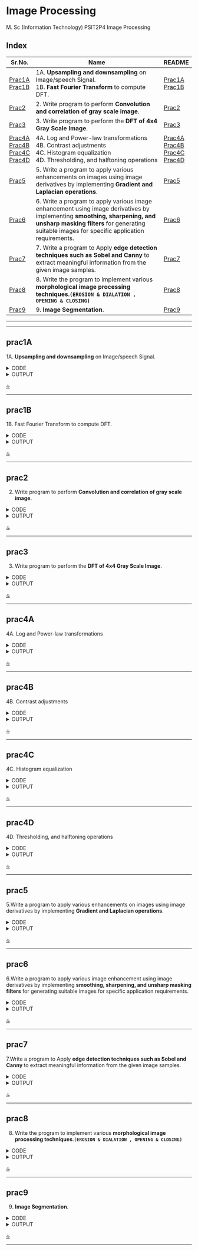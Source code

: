 # Image Processing

M. Sc (Information Technology)
PSIT2P4 Image Processing

## Index

| Sr.No. | Name | README |
|---	|---	|---	|
| [Prac1A](/MscIT/Semester%202/ImageProcessing/Practical%201/)  <br> [Prac1B](/MscIT/Semester%202/ImageProcessing/Practical%201/) | 1A. **Upsampling and downsampling** on Image/speech Signal. <br> 1B. **Fast Fourier Transform** to compute DFT. 	| [Prac1A](#prac1A) <br> [Prac1B](#prac1B) |
| [Prac2](/MscIT/Semester%202/ImageProcessing/Practical%202/) 	| 2. Write program to perform **Convolution and correlation of gray scale image**. 	| [Prac2](#prac2) 	|
|  [Prac3](/MscIT/Semester%202/ImageProcessing/Practical%203/)	|  3. Write program to perform the **DFT of 4x4 Gray Scale Image**. 	| [Prac3](#prac3) 	|
| [Prac4A](/MscIT/Semester%202/ImageProcessing/Practical%201/)  <br> [Prac4B](/MscIT/Semester%202/ImageProcessing/Practical%201/) <br> [Prac4C](/MscIT/Semester%202/ImageProcessing/Practical%201/) <br> [Prac4D](/MscIT/Semester%202/ImageProcessing/Practical%201/)	| 4A. Log and Power-law transformations <br> 4B. Contrast adjustments <br> 4C. Histogram equalization <br> 4D. Thresholding, and halftoning operations 	|  [Prac4A](#prac4A) <br> [Prac4B](#prac4B)	<br> [Prac4C](#prac4C) <br> [Prac4D](#prac4D) |
|  [Prac5](/MscIT/Semester%202/ImageProcessing/Practical%205/)	| 5. Write a program to apply various enhancements on images using image derivatives by implementing **Gradient and Laplacian operations**. 	|  [Prac5](#prac5)	|
| [Prac6](/MscIT/Semester%202/ImageProcessing/Practical%206/) 	| 6. Write a program to apply various image enhancement using image derivatives by implementing **smoothing, sharpening, and unsharp masking filters** for generating suitable images for specific application requirements. 	| [Prac6](#prac6) 	|
| [Prac7](/MscIT/Semester%202/ImageProcessing/Practical%207/) 	| 7. Write a program to Apply **edge detection techniques such as Sobel and Canny** to extract meaningful information from the given image samples. 	|  [Prac7](#prac7)	|
|  [Prac8](/MscIT/Semester%202/ImageProcessing/Practical%208/)	| 8. Write the program to implement various **morphological image processing techniques**.**`(EROSION & DIALATION , OPENING & CLOSING)`** 	| [Prac8](#prac8) 	|
|  [Prac9](/MscIT/Semester%202/ImageProcessing/Practical%209/)	| 9. **Image Segmentation**. 	| [Prac9](#prac9) 	|


******************
---------------------

## prac1A

1A. **Upsampling and downsampling** on Image/speech Signal.


<details>
<summary>CODE</summary>


```python
# Downsampling

import os 
os.sys.path 
import cv2 
import matplotlib.pyplot as plt 
import numpy as np 

img1 = cv2.imread('F:/GitHub/Practical_BscIT_MscIT_Ninad/MscIT/Semester 2/ImageProcessing/Dataset/nativeplace.jpg', 0) 
[m, n] = img1.shape 
print('Original Image Shape:', m, n) 
print('Original Image:') 
plt.imshow(img1, cmap="gray") 
f = 4
img2 = np.zeros((m//f, n//f), dtype=int)
for i in range(0, m, f): 
 for j in range(0, n, f): 
  try: 
   img2[i//f][j//f] = img1[i][j] 
  except IndexError: 
   pass 	

[a, b] = img2.shape 
print('Down Sampled Image Shape:', a, b) 
print("-----------------------")
print('Down Sampled Image:') 
plt.imshow(img2, cmap="gray")


```

```python

# Upsampling
img3 = np.zeros((m, n), dtype=int)

for i in range(0, m-1, f): 
    for j in range(0, n-1, f): 
        try:
            img3[i, j] = img2[i//f][j//f]
        except IndexError: 
            pass	

for i in range(1, m-(f-1), f): 
    for j in range(0, n-(f-1)): 
        img3[i:i+(f-1), j] = img3[i-1, j] 

for i in range(0, m-1): 
    for j in range(1, n-1, f): 
        img3[i, j:j+(f-1)] = img3[i, j-1] 

[c, d] = img3.shape 

print('Original Image Shape:', m, n)
print("-----------------------") 
print('Down Sampled Image Shape:', a, b) 
print("-----------------------") 
print('UP Sampled Image Shape:', c, d) 
print("-----------------------") 

print('Up Sampled Image:') 
plt.imshow(img3, cmap="gray")


```

</details>



<details>
<summary>OUTPUT</summary>

<img src="https://github.com/NinadKarlekar/TestRepoNK/assets/88243315/e091006b-da31-4b50-a876-47b35522faf3" width="600px"  alt ="DIP_prac1A_1">

<img src="" width="600px"  alt ="DIP_prac1A_2">

<img src="" width="600px"  alt ="DIP_prac1A_3">


</details>


[🔝](#index)

**************

## prac1B

1B. Fast Fourier Transform to compute DFT.


<details>
<summary>CODE</summary>


```python
import os 
os.sys.path 
import cv2 
import matplotlib.pyplot as plt 
import numpy as np 

# scipy.stats.signaltonoise() was deprecated in scipy 0.16.0 and removed in 1.0.0. 
import numpy as np
def signaltonoise(a, axis=0, ddof=0):
    a = np.asanyarray(a)
    m = a.mean(axis)
    sd = a.std(axis=axis, ddof=ddof)
    return np.where(sd == 0, 0, m/sd)
import numpy as np
import matplotlib.pyplot as plt
from PIL import Image

im = np.array(Image.open('F:/GitHub/Practical_BscIT_MscIT_Ninad/MscIT/Semester 2/ImageProcessing/Dataset/elephant.jpg').convert('L'))
freq = np.fft.fft2(im)
im1 = np.fft.ifft2(freq).real
snr = signaltonoise(im1, axis=None)

print('SNR for the image obtained after reconstruction = ' + str(snr))
assert(np.allclose(im, im1))

plt.figure(figsize=(20, 10))
plt.subplot(121), plt.imshow(im, cmap='gray'), plt.axis('off')
plt.title('Original Image', size=20)
plt.subplot(122), plt.imshow(im1, cmap='gray'), plt.axis('off')
plt.title('Image Obtained after Reconstruction', size=20)
plt.show()

```



</details>



<details>
<summary>OUTPUT</summary>

<img src="" width="600px"  alt ="DIP_prac1B_1">




</details>


[🔝](#index)

**************

## prac2

2. Write program to perform **Convolution and correlation of gray scale image**.


<details>
<summary>CODE</summary>


```python
# Import libraries
import cv2
import numpy as np
import matplotlib.pyplot as plt

image = cv2.imread('F:/GitHub/Practical_BscIT_MscIT_Ninad/MscIT/Semester 2/ImageProcessing/Dataset/nativeplace.jpg')
image = cv2.cvtColor(image, cv2.COLOR_BGR2RGB)
fig, ax = plt.subplots(1, figsize=(12,8))
plt.imshow(image)

abc=np.ones((3,3))
kernel = np.ones((3, 3), np.float32) / 9
img = cv2.filter2D(image, -1, kernel)
fig, ax = plt.subplots(1,2,figsize=(10,6))
ax[0].imshow(image)
ax[1].imshow(img)

#Sharpning
kernel = np.array([[0, -1, 0],
                   [-1, 5, -1],
                   [0, -1, 0]])
img = cv2.filter2D(image, -1, kernel)
fig, ax = plt.subplots(1,2,figsize=(10,6))
ax[0].imshow(image)
ax[1].imshow(img)
```


</details>



<details>
<summary>OUTPUT</summary>

<img src="" width="600px"  alt ="DIP_prac2_1">

<img src="" width="600px"  alt ="DIP_prac2_2">

<img src="" width="600px"  alt ="DIP_prac2_3">


</details>


[🔝](#index)

**************

## prac3

3. Write program to perform the **DFT of 4x4 Gray Scale Image**. 


<details>
<summary>CODE</summary>


```python
#importing packages 
import numpy as np
import cv2
from matplotlib import pyplot as plt

#getting the input image and convert to grayscale 
img = cv2.imread('F:/GitHub/Practical_BscIT_MscIT_Ninad/MscIT/Semester 2/ImageProcessing/Dataset/Dog.jpg', 0)

# Transform the image to improve the speed in the Fourier transform calculation
rows, cols = img.shape
optimalRows = cv2.getOptimalDFTSize(rows)
optimalCols = cv2.getOptimalDFTSize(cols)
optimalImg = np.zeros((optimalRows, optimalCols))
optimalImg[:rows, :cols] = img

# Calculate the discrete Fourier transform
dft = cv2.dft(np.float32(optimalImg), flags=cv2.DFT_COMPLEX_OUTPUT)
dft_shift = np.fft.fftshift(dft)

# output of CV2.dft() function will be 3-D numpy array, for 2-D Output, 2D DFT as two-part complex and real part.
f_complex = dft_shift[:, :, 0] + 1j * dft_shift[:, :, 1]
f_abs = np.abs(f_complex) + 1 # lie between 1 and 1e6
f_bounded = 20 * np.log(f_abs)
f_img = 255 * f_bounded / np.max(f_bounded)
f_img = f_img.astype(np.uint8)


# Reconstruct the image using the inverse Fourier transform
i_shift = np.fft.ifftshift(dft_shift)
result = cv2.idft(i_shift)
result = cv2.magnitude(result[:, :, 0], result[:, :, 1])

# #Displaying input image, grayscale image, DFT of the Input Image 
images = [optimalImg, f_img, result]
imageTitles = ['Input image', ' DFT ', 'Reconstructed image']

for i in range(len(images)):
    plt.subplot(1, 3, i + 1)
    plt.imshow(images[i], cmap='gray')
    plt.title(imageTitles[i])
    plt.xticks([])
    plt.yticks([])
plt.show()
# for hold the Display until key press 
cv2.waitKey()
cv2.destroyAllWindows()
```



</details>



<details>
<summary>OUTPUT</summary>

<img src="" width="600px"  alt ="DIP_prac3_1">



</details>


[🔝](#index)

**************

## prac4A

4A. Log and Power-law transformations 


<details>
<summary>CODE</summary>


```python
import cv2
import numpy as np
import matplotlib.pyplot as plt

# Open the image.
img = cv2.imread('F:/GitHub/Practical_BscIT_MscIT_Ninad/MscIT/Semester 2/ImageProcessing/Dataset/sample.jpg')

# Apply log transform.
c = 255/(np.log(1 + np.max(img)))
log_transformed = c * np.log(1 + img)

# Specify the data type.
log_transformed = np.array(log_transformed, dtype = np.uint8)

# Save the output.
cv2.imwrite('F:/GitHub/Practical_BscIT_MscIT_Ninad/MscIT/Semester 2/ImageProcessing/Dataset/log_transformed.jpg', log_transformed)

plt.imshow(img)
plt.show()
plt.imshow(log_transformed)
plt.show()

```

```python

import cv2
import numpy as np
  
# Open the image.
img = cv2.imread('F:/GitHub/Practical_BscIT_MscIT_Ninad/MscIT/Semester 2/ImageProcessing/Dataset/sample.jpg')
plt.imshow(img)
plt.show()
# Trying 4 gamma values.
for gamma in [0.1, 0.5, 1.2, 2.2,5]:
      
    # Apply gamma correction.
    gamma_corrected = np.array(255*(img / 255) ** gamma, dtype = 'uint8')
  
    # Save edited images.
    cv2.imwrite('F:/GitHub/Practical_BscIT_MscIT_Ninad/MscIT/Semester 2/ImageProcessing/Dataset/gamma_transformed'+str(gamma)+'.jpg', gamma_corrected)

    plt.imshow(gamma_corrected)
    plt.show()
```

</details>



<details>
<summary>OUTPUT</summary>

<img src="" width="300px"  alt ="DIP_prac4A_1">

<img src="" width="300px"  alt ="DIP_prac4A_2">

<img src="" width="300px"  alt ="DIP_prac4A_3">

<img src="" width="300px"  alt ="DIP_prac4A_4">

<img src="" width="300px"  alt ="DIP_prac4A_5">

<img src="" width="300px"  alt ="DIP_prac4A_6">

<img src="" width="300px"  alt ="DIP_prac4A_7">

<img src="" width="300px"  alt ="DIP_prac4A_8">


</details>


[🔝](#index)

**************

## prac4B

4B. Contrast adjustments


<details>
<summary>CODE</summary>


```python
import numpy as np
from skimage.io import imread
from skimage.color import rgb2gray
from skimage import data, img_as_float, img_as_ubyte, exposure, io, color
from PIL import Image, ImageEnhance, ImageFilter
from scipy import ndimage, misc 
import matplotlib.pyplot as pylab 
import cv2

def plot_image(image, title=""):
  pylab.title(title, size=10) 
  pylab.imshow(image) 
  pylab.axis('off')

def plot_hist(r,g,b,title=""):
   r,g,b=img_as_ubyte(r),img_as_ubyte(g),img_as_ubyte(b) 
   pylab.hist(np.array(r).ravel(),bins=256, range=(0,256),color='r',alpha=0.3) 
   pylab.hist(np.array(g).ravel(),bins=256, range=(0,256),color='g',alpha=0.3)
   pylab.hist(np.array(b).ravel(),bins=256, range=(0,256),color='b',alpha=0.3)
   pylab.xlabel('Pixel Values', size=20) 
   pylab.ylabel('Frequency',size=20)
   pylab.title(title,size=10)

im=Image.open('F:/GitHub/Practical_BscIT_MscIT_Ninad/MscIT/Semester 2/ImageProcessing/Dataset/Dog.jpg') 
im_r,im_g,im_b=im.split() 
pylab.style.use('ggplot')
pylab.figure(figsize=(15,5))
pylab.subplot(121) 
plot_image(im)
pylab.subplot(122)
plot_hist(im_r,im_g,im_b)
pylab.show()
def contrast(c):
  return 0 if c<50 else (255 if c>150 else int((255*c-22950)/48))


imc=im.point(contrast) 
im_rc,im_gc,im_bc=imc.split() 
pylab.style.use('ggplot')
pylab.figure(figsize=(15,5))
pylab.subplot(121)
plot_image(imc) 
pylab.subplot(122) 
plot_hist(im_rc,im_gc,im_bc)
pylab.yscale('log')
pylab.show()
```



</details>



<details>
<summary>OUTPUT</summary>

<img src="" width="600px"  alt ="DIP_prac4B_1">

<img src="" width="600px"  alt ="DIP_prac4B_2">


</details>


[🔝](#index)

**************

## prac4C

4C. Histogram equalization


<details>
<summary>CODE</summary>


```python
#Histogram equalization
import cv2
from matplotlib import pyplot as plt
img = cv2.imread('F:/GitHub/Practical_BscIT_MscIT_Ninad/MscIT/Semester 2/ImageProcessing/Dataset/Dog.jpg',0)

hist = cv2.calcHist([img],[0],None,[256],[0,256])
eq = cv2.equalizeHist(img)
cdf = hist.cumsum()
cdfnmhist = cdf * hist.max()/ cdf.max()
histeq = cv2.calcHist([eq],[0],None,[256],[0,256])
cdfeq = histeq.cumsum()
cdfnmhisteq = cdfeq * histeq.max()/ cdf.max()
plt.subplot(221), plt.imshow(img,'gray')
plt.subplot(222), plt.plot(hist), plt.plot(cdfnmhist)
plt.subplot(223), plt.imshow(eq,'gray')
plt.subplot(224), plt.plot(histeq), plt.plot(cdfnmhisteq)
plt.xlim([0,256])

```



</details>



<details>
<summary>OUTPUT</summary>

<img src="" width="600px"  alt ="DIP_prac4C_1">




</details>


[🔝](#index)

**************

## prac4D

4D. Thresholding, and halftoning operations 


<details>
<summary>CODE</summary>


```python
#4D. Thresholding, and halftoning operations 
import cv2 as cv
import numpy as np
from matplotlib import pyplot as plt
img = cv.imread('F:/GitHub/Practical_BscIT_MscIT_Ninad/MscIT/Semester 2/ImageProcessing/Dataset/sunflower.jpg',0)
ret,thresh1 = cv.threshold(img,127,255,cv.THRESH_BINARY)
ret,thresh2 = cv.threshold(img,127,255,cv.THRESH_BINARY_INV)
ret,thresh3 = cv.threshold(img,127,255,cv.THRESH_TRUNC)
ret,thresh4 = cv.threshold(img,127,255,cv.THRESH_TOZERO)
ret,thresh5 = cv.threshold(img,127,255,cv.THRESH_TOZERO_INV)
titles = ['Original Image','BINARY','BINARY_INV','TRUNC','TOZERO','TOZERO_INV']
images = [img, thresh1, thresh2, thresh3, thresh4, thresh5]
for i in range(6):
    plt.subplot(2,3,i+1),plt.imshow(images[i],'gray',vmin=0,vmax=255)
    plt.title(titles[i])
    plt.xticks([]),plt.yticks([])
plt.show()
```

```python

```

</details>



<details>
<summary>OUTPUT</summary>

<img src="" width="600px"  alt ="DIP_prac1A_1">

<img src="" width="600px"  alt ="DIP_prac1A_2">


</details>


[🔝](#index)

**************

## prac5

5.Write a program to apply various enhancements on images using image derivatives by implementing **Gradient and Laplacian operations**. 


<details>
<summary>CODE</summary>


```python
import numpy as np
from scipy import signal, misc, ndimage
from skimage import filters, feature, img_as_float 
from skimage.io import imread
from skimage.color import rgb2gray 
from PIL import Image, ImageFilter 
import matplotlib.pylab as pylab
from skimage.transform import rescale

def plot_image(image, title=""):
 pylab.title(title, size=20),
 pylab.imshow(image) 
 pylab.axis('off')
def plot_hist(r,g,b,title=""):
   r,g,b=img_as_ubyte(r),img_as_ubyte(g),img_as_ubyte(b) 
   pylab.hist(np.array(r).ravel(),bins=256, range=(0,256),color='r',alpha=0.3) 
   pylab.hist(np.array(g).ravel(),bins=256, range=(0,256),color='g',alpha=0.3)
   pylab.hist(np.array(b).ravel(),bins=256, range=(0,256),color='b',alpha=0.3)
   pylab.xlabel('Pixel Values', size=20) 
   pylab.ylabel('Frequency',size=20)
   pylab.title(title,size=10)
ker_x=[[-1,1]]
ker_y=[[-1],[1]] 
im=rgb2gray(imread('F:/GitHub/Practical_BscIT_MscIT_Ninad/MscIT/Semester 2/ImageProcessing/Dataset/sunflower.jpg')) 
im_x=signal.convolve2d(im,ker_x,mode='same') 
im_y=signal.convolve2d(im,ker_y,mode='same')
im_mag=np.sqrt(im_x**2+im_y**2) 
im_dir=np.arctan(im_y/im_x)
pylab.gray() 
pylab.figure(figsize=(30,20))
pylab.subplot(231)
plot_image(im,'Original') 
pylab.subplot(232) 
plot_image(im_x,'Gradian_x') 
pylab.subplot(233) 
plot_image(im_y,'Grad+y') 
pylab.subplot(234)
plot_image(im_mag,'||grad||') 
pylab.subplot(235) 
plot_image(im_dir, r'$\theta$') 
pylab.subplot(236)
pylab.plot(range(im.shape[1]), im[0,:], 'b-', label=r'$f(x,y)|_{x=0}$', linewidth=5)
pylab.plot(range(im.shape[1]), im_x[0,:], 'r-', label=r'$grad_x (f(x,y))|_{x=0}$') 
pylab.title(r'$grad_x (f(x,y))|_{x=0}$',size=30)
pylab.legend(prop={'size':20}) 
pylab.show()
```

```python
#LAPLACIAN
ker_laplacian=[[0,-1,0],
[-1,4,-1],
[0,-1,0]]
im=rgb2gray(imread('F:/GitHub/Practical_BscIT_MscIT_Ninad/MscIT/Semester 2/ImageProcessing/Dataset/sunflower.jpg')) 
im1=np.clip(signal.convolve2d(im, ker_laplacian, mode='same'),0,1) 
pylab.gray()
pylab.figure(figsize=(20,10)) 
pylab.subplot(121)
plot_image(im, 'Original')
pylab.subplot(122)
plot_image(im1,'laplacian Convolved') 
pylab.show()

```

</details>



<details>
<summary>OUTPUT</summary>

<img src="" width="600px"  alt ="DIP_prac5_1">

<img src="" width="600px"  alt ="DIP_prac5_2">


</details>


[🔝](#index)

**************

## prac6

6.Write a program to apply various image enhancement using image derivatives by implementing **smoothing, sharpening, and unsharp masking filters** for generating suitable images for specific application requirements. 


<details>
<summary>CODE</summary>


```python
import numpy as np
from scipy import signal, misc, ndimage
from skimage import filters, feature, img_as_float 
from skimage.io import imread
from skimage.color import rgb2gray 
from PIL import Image, ImageFilter 
import matplotlib.pylab as pylab
from skimage.transform import rescale

def plot_hist(r,g,b,title=""):
   r,g,b=img_as_ubyte(r),img_as_ubyte(g),img_as_ubyte(b) 
   pylab.hist(np.array(r).ravel(),bins=256, range=(0,256),color='r',alpha=0.3) 
   pylab.hist(np.array(g).ravel(),bins=256, range=(0,256),color='g',alpha=0.3)
   pylab.hist(np.array(b).ravel(),bins=256, range=(0,256),color='b',alpha=0.3)
   pylab.xlabel('Pixel Values', size=20) 
   pylab.ylabel('Frequency',size=20)
   pylab.title(title,size=10)

def plot_image(image, title=""):
  pylab.title(title, size=10)
  pylab.imshow(image) 
  pylab.axis('off')

# sharpening of images
from skimage.filters import laplace 
im=rgb2gray(imread('F:/GitHub/Practical_BscIT_MscIT_Ninad/MscIT/Semester 2/ImageProcessing/Dataset/sunflower.jpg')) 
im1=np.clip(laplace(im)+im,0,1) 
pylab.figure(figsize=(10,15))
pylab.subplot(121), plot_image(im, 'Original Image') 
pylab.subplot(122), plot_image(im1,'Sharpened Image') 
pylab.tight_layout()
pylab.show()

```


</details>



<details>
<summary>OUTPUT</summary>

<img src="" width="600px"  alt ="DIP_prac6_1">


</details>


[🔝](#index)

**************

## prac7

7.Write a program to Apply **edge detection techniques such as Sobel and Canny** to extract meaningful information from the given image samples. 


<details>
<summary>CODE</summary>


```python
import numpy as np
from scipy import signal, misc, ndimage
from skimage import filters, feature, img_as_float 
from skimage.io import imread
from skimage.color import rgb2gray 
from PIL import Image, ImageFilter 
import matplotlib.pylab as pylab
from skimage.transform import rescale

def plot_image(image, title=""):
  pylab.title(title, size=10)
  pylab.imshow(image) 
  pylab.axis('off')

def plot_hist(r,g,b,title=""):
   r,g,b=img_as_ubyte(r),img_as_ubyte(g),img_as_ubyte(b) 
   pylab.hist(np.array(r).ravel(),bins=256, range=(0,256),color='r',alpha=0.3) 
   pylab.hist(np.array(g).ravel(),bins=256, range=(0,256),color='g',alpha=0.3)
   pylab.hist(np.array(b).ravel(),bins=256, range=(0,256),color='b',alpha=0.3)
   pylab.xlabel('Pixel Values', size=20) 
   pylab.ylabel('Frequency',size=20)
   pylab.title(title,size=10)


# Edge Detectors with scikit-image-Prewitt, roberts, sobel, scharr, laplace 
im=Image.open('F:/GitHub/Practical_BscIT_MscIT_Ninad/MscIT/Semester 2/ImageProcessing/Dataset/sunflower.jpg').convert('L')
im = img_as_float(im)  # convert to floating point dtype
pylab.gray() 
pylab.figure(figsize=(15,15))
pylab.subplot(3,2,1), plot_image(im,'Original Image') 
edges=filters.roberts(im)
pylab.subplot(3,2,2), plot_image(edges,'Roberts')

edges=filters.scharr(im)
pylab.subplot(3,2,3), plot_image(edges,'Scharr')

edges=filters.sobel(im)
pylab.subplot(3,2,4), plot_image(edges,'Sobel')

edges=filters.prewitt(im)
pylab.subplot(3,2,5), plot_image(edges,'Prewitt')

edges=np.clip(filters.laplace(im), 0,1) 
pylab.subplot(3,2,6), plot_image(edges,'Laplace') 
pylab.subplots_adjust(wspace=0.1,hspace=0.1) 
pylab.show()

```

```python
#SOBEL
im = Image.open('F:/GitHub/Practical_BscIT_MscIT_Ninad/MscIT/Semester 2/ImageProcessing/Dataset/sunflower.jpg').convert('L') 
im_array = np.array(im)
pylab.gray()
pylab.figure(figsize=(15,15)) 
pylab.subplot(2,2,1), plot_image(im,'Original')
pylab.subplot(2,2,2) 
edges_x=filters.sobel_h(im_array) 
plot_image(np.clip(edges_x,0,1),'sobel_x')

pylab.subplot(2,2,3) 
edges_y=filters.sobel_v(im_array) 
plot_image(np.clip(edges_y,0,1),'Sobel_y')

pylab.subplot(2,2,4) 
edges=filters.sobel(im_array) 
plot_image(np.clip(edges,0,1),'Sobel')

pylab.subplots_adjust(wspace=0.1,hspace=0.1)
pylab.show()

```

```python
#CANNY
import matplotlib.pyplot as plt 
from scipy import ndimage as ndi
from skimage.util import random_noise 
from skimage import feature

# Generate noisy image of a square
image = np.zeros((128, 128), dtype=float) 
image[32:-32, 32:-32] = 1

image = ndi.rotate(image, 15, mode='constant') 
image = ndi.gaussian_filter(image, 4)
image = random_noise(image, mode='speckle', mean=0.05)

# Compute the Canny filter for two values of sigma 
edges1 = feature.canny(image)
edges2 = feature.canny(image, sigma=3)

# display results
fig, ax = plt.subplots(nrows=1, ncols=3, figsize=(8, 3))

ax[0].imshow(image, cmap='gray') 
ax[0].set_title('noisy image', fontsize=10)

ax[1].imshow(edges1, cmap='gray') 
ax[1].set_title(r'Canny filter, $\sigma=1$', fontsize=10)

ax[2].imshow(edges2, cmap='gray') 
ax[2].set_title(r'Canny filter, $\sigma=3$', fontsize=10)

for a in ax: 
    a.axis('off')
fig.tight_layout() 
plt.show()

```

</details>



<details>
<summary>OUTPUT</summary>

<img src="" width="600px"  alt ="DIP_prac7_1">

<img src="" width="600px"  alt ="DIP_prac7_2">

<img src="" width="600px"  alt ="DIP_prac7_3">


</details>


[🔝](#index)

**************

## prac8

8. Write the program to implement various **morphological image processing techniques**.**`(EROSION & DIALATION , OPENING & CLOSING)`**


<details>
<summary>CODE</summary>


```python
import cv2
import numpy as np
from matplotlib import pyplot as plt 

# For colab
# from google.colab.patches import cv2_imshow 

%matplotlib inline

from matplotlib import pyplot as plt
img = cv2.imread('F:/GitHub/Practical_BscIT_MscIT_Ninad/MscIT/Semester 2/ImageProcessing/Dataset/411525.jpg', 0) 
ret, bw_img = cv2.threshold(img, 127, 255, cv2.THRESH_BINARY)
  
# converting to its binary form
bw = cv2.threshold(img, 127, 255, cv2.THRESH_BINARY)
 
kernel = np.ones((5, 5), np.uint8)
img_erosion = cv2.erode(img, kernel,iterations=1)
img_dilation = cv2.dilate(img, kernel,iterations=1)
  
plt.figure(figsize=(5,5))
plt.imshow(img,cmap="gray")
plt.axis('off')
plt.title("ORIGINAL IMAGE")
plt.show()

plt.figure(figsize=(5,5))
plt.imshow(img_erosion,)
plt.axis('off')
plt.title("EROSION")
plt.show()

plt.figure(figsize=(5,5))
plt.imshow(img_dilation,cmap="gray")
plt.axis('off')
plt.title("DILATION")
plt.show()
cv2.waitKey(0)

```

```python
#Image opening and closing

from skimage.morphology import binary_opening, binary_closing, binary_erosion, binary_dilation, disk 
from skimage.color import rgb2gray 
from skimage.io import imread
from PIL import Image, ImageFilter 
import matplotlib.pylab as pylab
from skimage.transform import rescale
import numpy as np
from scipy import signal, misc, ndimage
from skimage import filters, feature, img_as_float

def plot_image(image, title=""):
  pylab.title(title, size=10)
  pylab.imshow(image) 
  pylab.axis('off')


im = rgb2gray(imread('F:/GitHub/Practical_BscIT_MscIT_Ninad/MscIT/Semester 2/ImageProcessing/Dataset/circles1.jpg'))
im[im <= 0.5] = 0
im[im > 0.5] = 1 
pylab.gray() 
pylab.figure(figsize=(20,10))
pylab.subplot(1,3,1), plot_image(im, 'original') 
im1 = binary_opening(im, disk(6))
pylab.subplot(1,3,2), plot_image(im1, 'opening with disk size ' + str(10))
im1 = binary_closing(im, disk(6))
pylab.subplot(1,3,3), plot_image(im1, 'closing with disk size ' + str(6)) 
pylab.show()

```

</details>



<details>
<summary>OUTPUT</summary>

<img src="" width="600px"  alt ="DIP_prac8_1">

<img src="" width="600px"  alt ="DIP_prac8_2">

<img src="" width="600px"  alt ="DIP_prac8_3">

<img src="" width="600px"  alt ="DIP_prac8_4">


</details>


[🔝](#index)

**************

## prac9

9. **Image Segmentation**.

<details>
<summary>CODE</summary>


```python
#Loading original image
import numpy as np
import cv2
from matplotlib import pyplot as plt
img = cv2.imread('F:/GitHub/Practical_BscIT_MscIT_Ninad/MscIT/Semester 2/ImageProcessing/Dataset/Original_img_segmentation.png')
img=cv2.cvtColor(img,cv2.COLOR_BGR2RGB)
plt.figure(figsize=(8,8))
plt.imshow(img,cmap="gray")
plt.axis('off')
plt.title("Original Image")
plt.show()

#Converting to gray scale
gray = cv2.cvtColor(img, cv2.COLOR_BGR2GRAY)
plt.figure(figsize=(8,8))
plt.imshow(gray,cmap="gray")
plt.axis('off')
plt.title("GrayScale Image")
plt.show()

#Converting to binary inverted image
ret, thresh = cv2.threshold(gray, 0, 255,cv2.THRESH_BINARY_INV +cv2.THRESH_OTSU)
plt.figure(figsize=(8,8))
plt.imshow(thresh,cmap="gray")
plt.axis('off')
plt.title("Threshold Image")
plt.show()

#Segmenting the images
kernel = np.ones((3, 3), np.uint8)
closing = cv2.morphologyEx(thresh, cv2.MORPH_CLOSE,kernel, iterations = 15)
bg = cv2.dilate(closing, kernel, iterations = 1)
dist_transform = cv2.distanceTransform(closing, cv2.DIST_L2, 0)
ret, fg = cv2.threshold(dist_transform, 0.02*dist_transform.max(), 255, 0)
#cv2.imshow('image', fg)
plt.figure(figsize=(8,8))
plt.imshow(fg,cmap="gray")
plt.axis('off')
plt.title("Segmented Image")
plt.show()


#Final code
plt.figure(figsize=(10,10))

plt.subplot(2,2,1)
plt.axis('off')
plt.title("Original Image")
plt.imshow(img,cmap="gray")

plt.subplot(2,2,2)
plt.imshow(gray,cmap="gray")
plt.axis('off')
plt.title("GrayScale Image")

plt.subplot(2,2,3)
plt.imshow(thresh,cmap="gray")
plt.axis('off')
plt.title("Threshold Image")

plt.subplot(2,2,4)
plt.imshow(fg,cmap="gray")
plt.axis('off')
plt.title("Segmented Image")

plt.show()

```



</details>



<details>
<summary>OUTPUT</summary>

<img src="" width="600px"  alt ="DIP_prac1A_1">

<img src="" width="600px"  alt ="DIP_prac1A_2">

<img src="" width="600px"  alt ="DIP_prac1A_3">

<img src="" width="600px"  alt ="DIP_prac1A_4">

<img src="" width="600px"  alt ="DIP_prac1A_5">



</details>


[🔝](#index)

**************
